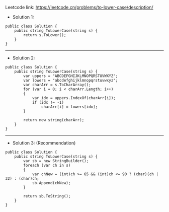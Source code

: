 Leetcode link: https://leetcode.cn/problems/to-lower-case/description/ 

- Solution 1:
```
public class Solution {
    public string ToLowerCase(string s) {
        return s.ToLower();
    }
}
```

--- 

- Solution 2:
```
public class Solution {
    public string ToLowerCase(string s) {
        var uppers = "ABCDEFGHIJKLMNOPQRSTUVWXYZ";
        var lowers = "abcdefghijklmnopqrstuvwxyz";
        var charArr = s.ToCharArray();
        for (var i = 0; i < charArr.Length; i++)
        {
            var idx = uppers.IndexOf(charArr[i]);
            if (idx != -1)
                charArr[i] = lowers[idx];
        }

        return new string(charArr);
    }
}
```

--- 

- Solution 3: (Recommendation)
```
public class Solution {
    public string ToLowerCase(string s) {
        var sb = new StringBuilder();
        foreach (var ch in s)
        {
            var chNew = (int)ch >= 65 && (int)ch <= 90 ? (char)(ch | 32) : (char)ch;
            sb.Append(chNew);
        }

        return sb.ToString();
    }
}
```

